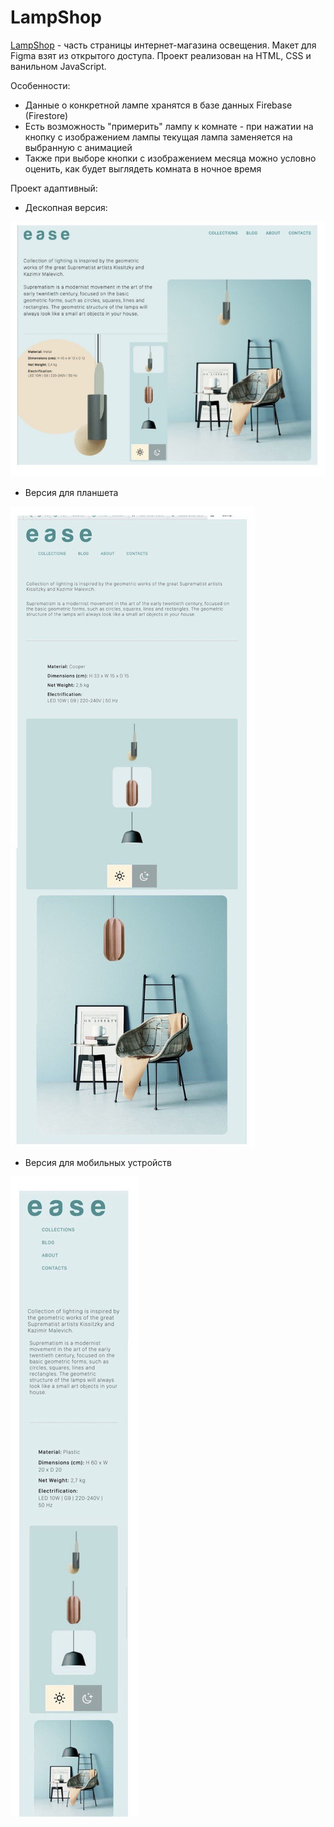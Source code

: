 # LampShop
[LampShop](https://raevaanastasia.github.io/LampShop/) - часть страницы интернет-магазина освещения. Макет для Figma взят из открытого доступа.
Проект реализован на HTML, CSS и ванильном JavaScript.

Особенности: 
* Данные о конкретной лампе хранятся в базе данных Firebase (Firestore)
* Есть возможность "примерить" лампу к комнате - при нажатии на кнопку с изображением лампы текущая лампа заменяется на выбранную с анимацией
* Также при выборе кнопки с изображением месяца можно условно оценить, как будет выглядеть комната в ночное время

Проект адаптивный: 
* Дескопная версия:

![](https://github.com/RaevaAnastasia/LampShop/blob/main/photo_2021-04-13%2021.39.37.jpeg)
* Версия для планшета

![](https://github.com/RaevaAnastasia/LampShop/blob/main/photo_2021-04-13%2021.45.49.jpeg)
* Версия для мобильных устройств

![](https://github.com/RaevaAnastasia/LampShop/blob/main/photo_2021-04-13%2021.52.38.jpeg)
